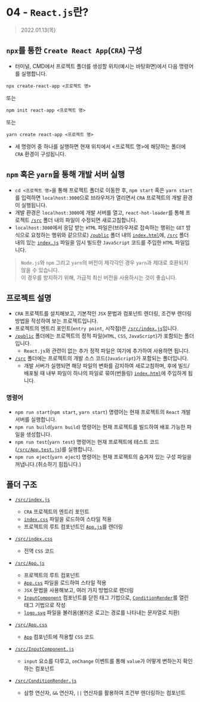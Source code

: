 # 04 - `React.js`란?

> 2022.01.13(목)

## `npx`를 통한 `Create React App`(`CRA`) 구성

- 터미널, CMD에서 프로젝트 폴더를 생성할 위치(예시는 바탕화면)에서 다음 명령어를 실행합니다.

```shell
npx create-react-app <프로젝트 명>
```

또는

```shell
npm init react-app <프로젝트 명>
```

또는

```shell
yarn create react-app <프로젝트 명>
```

- 세 명령어 중 하나를 실행하면 현재 위치에서 <프로젝트 명>에 해당하는 폴더에 `CRA` 환경이 구성됩니다.

## `npm` 혹은 `yarn`을 통해 개발 서버 실행

- `cd <프로젝트 명>`을 통해 프로젝트 폴더로 이동한 후, `npm start` 혹은 `yarn start`를 입력하면 `localhost:3000`으로 브라우저가 열리면서 `CRA` 프로젝트의 개발 환경이 실행됩니다.
- 개발 환경은 `localhost:3000`에 개발 서버를 열고, `react-hot-loader`를 통해 프로젝트 [`/src`](./src) 폴더 내의 파일이 수정되면 새로고침합니다.
- `localhost:3000`에서 응답 받는 `HTML` 파일은(브라우저로 접속하는 행위는 `GET` 방식으로 요청하는 행위와 같으므로) [`/public`](./public) 폴더 내의 [`index.html`](./public/index.html)에, [`/src`](./src) 폴더 내의 있는 [`index.js`](./src/index.js) 파일을 임시 빌드한 `JavaScript` 코드를 주입한 `HTML` 파일입니다.

> `Node.js`와 `npm` 그리고 `yarn`의 버전이 제각각인 경우 `yarn`과 제대로 호환되지 않을 수 있습니다.  
> 이 경우를 방지하기 위해, 가급적 최신 버전을 사용하시는 것이 좋습니다.

## 프로젝트 설명

- `CRA` 프로젝트를 설치해보고, 기본적인 `JSX` 문법과 컴포넌트 렌더링, 조건부 렌더링 방법을 작성하여 보는 프로젝트입니다.
- 프로젝트의 엔트리 포인트(`entry point`, 시작점)은 [`/src/index.js`](./src/index.js)입니다.
- [`/public`](./public) 폴더에는 프로젝트의 정적 파일(`HTML`, `CSS`, `JavaScript`)가 포함되는 폴더입니다.
  - `React.js`와 관련이 없는 추가 정적 파일은 여기에 추가하여 사용하면 됩니다.
- [`/src`](./src) 폴더에는 프로젝트의 개발 소스 코드(`JavaScript`)가 포함되는 폴더입니다.
  - 개발 서버가 실행되면 해당 파일의 변화를 감지하여 새로고침하며, 후에 빌드/배포될 때 내부 파일이 하나의 파일로 묶여(번들링) [`index.html`](./public/index.html)에 주입하게 됩니다.

### 명령어

- `npm run start`(`npm start`, `yarn start`) 명령어는 현재 프로젝트의 `React` 개발 서버를 실행합니다.
- `npm run build`(`yarn build`) 명령어는 현재 프로젝트를 빌드하여 배포 가능한 파일을 생성합니다.
- `npm run test`(`yarn test`) 명령어는 현재 프로젝트에 테스트 코드([`/src/App.test.js`](./src/App.test.js))를 실행합니다.
- `npm run eject`(`yarn eject`) 명령어는 현재 프로젝트의 숨겨져 있는 구성 파일을 꺼냅니다.(취소하기 힘듭니다.)

## 폴더 구조

- [`/src/index.js`](./src/index.js)

  - `CRA` 프로젝트의 엔트리 포인트
  - [`index.css`](./src/index.css) 파일을 로드하여 스타일 적용
  - 프로젝트의 루트 컴포넌트인 [`App.js`](./src/App.js)를 렌더링

- [`/src/index.css`](./src/index.css)

  - 전역 `CSS` 코드

- [`/src/App.js`](./src/App.js)

  - 프로젝트의 루트 컴포넌트
  - [`App.css`](./src/App.css) 파일을 로드하여 스타일 적용
  - `JSX` 문법을 사용해보고, 여러 가지 방법으로 렌더링
  - [`InputComponent`](./src/InputComponent.jsx) 컴포넌트를 닫힌 태그 기법으로, [`ConditionRender`](./src/ConditionRender.jsx)를 열린 태그 기법으로 작성
  - [`logo.svg`](./src/logo.svg) 파일을 불러옴(불러온 로고는 경로를 나타내는 문자열로 치환)

- [`/src/App.css`](./src/App.css)

  - [`App`](./src/App.js) 컴포넌트에 적용할 `CSS` 코드

- [`/src/InputComponent.js`](./src/InputComponent.jsx)

  - `input` 요소를 다루고, `onChange` 이벤트를 통해 `value`가 어떻게 변하는지 확인하는 컴포넌트

- [`/src/ConditionRender.js`](./src/ConditionRender.jsx)

  - 삼항 연산자, `&&` 연산자, `||` 연산자를 활용하여 조건부 렌더링하는 컴포넌트
